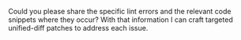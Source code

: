 Could you please share the specific lint errors and the relevant code snippets where they occur? With that information I can craft targeted unified-diff patches to address each issue.